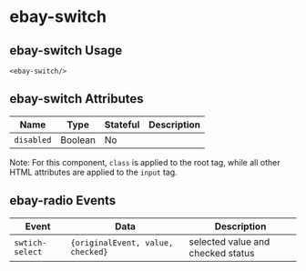 # ebay-switch

## ebay-switch Usage

```marko
<ebay-switch/>
```

## ebay-switch Attributes

Name | Type | Stateful | Description
--- | --- | --- | ---
`disabled` | Boolean | No |

Note: For this component, `class` is applied to the root tag, while all other HTML attributes are applied to the `input` tag.

## ebay-radio Events

Event | Data | Description
--- | --- | --
`swtich-select` | `{originalEvent, value, checked}` | selected value and checked status
